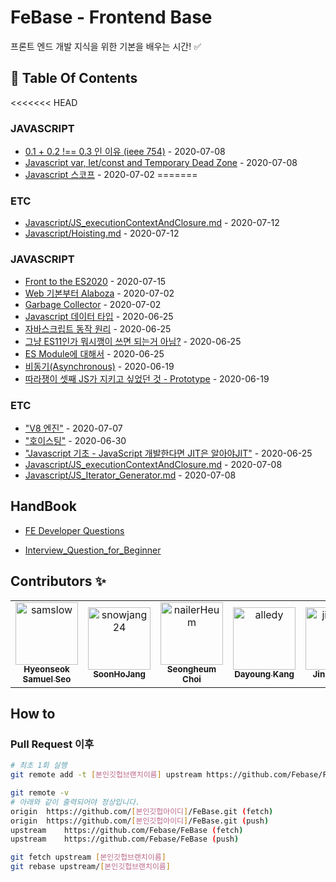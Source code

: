 # FeBase - Frontend Base

프론트 엔드 개발 지식을 위한 기본을 배우는 시간! :white_check_mark:	

<!-- 이 항목은 절대 건드리지 말 것(자동화) -->
## :file_folder: Table Of Contents
<!-- toc starts -->
<<<<<<< HEAD
### JAVASCRIPT

* [0.1 + 0.2 !== 0.3 인 이유 (ieee 754)](https://github.com/Febase/FeBase/blob/master/Javascript/JS_Number_Floating_Point.md) - 2020-07-08
* [Javascript var, let/const and Temporary Dead Zone](https://github.com/Febase/FeBase/blob/master/Javascript/JS_variable_tdz.md) - 2020-07-08
* [Javascript 스코프](https://github.com/Febase/FeBase/blob/master/Javascript/JS_Scope.md) - 2020-07-02
=======
### ETC

* [Javascript/JS_executionContextAndClosure.md](https://github.com/Febase/FeBase/blob/master/Javascript/JS_executionContextAndClosure.md) - 2020-07-12
* [Javascript/Hoisting.md](https://github.com/Febase/FeBase/blob/master/Javascript/Hoisting.md) - 2020-07-12
### JAVASCRIPT

* [Front to the ES2020](https://github.com/Febase/FeBase/blob/master/Javascript/Javascript_ES2020.md) - 2020-07-15
* [Web 기본부터 Alaboza](https://github.com/Febase/FeBase/blob/master/Javascript/JS_Web_Working_Concept.md) - 2020-07-02
* [Garbage Collector](https://github.com/Febase/FeBase/blob/master/Javascript/Garbage_Collector.md) - 2020-07-02
* [Javascript 데이터 타입](https://github.com/Febase/FeBase/blob/master/Javascript/JS_DataType.md) - 2020-06-25
* [자바스크립트 동작 원리](https://github.com/Febase/FeBase/blob/master/Javascript/JS_Basic_movement.md) - 2020-06-25
* [그냥 ES11인가 뭐시깽이 쓰면 되는거 아님?](https://github.com/Febase/FeBase/blob/master/Javascript/JS_Es6_Spec.md) - 2020-06-25
* [ES Module에 대해서](https://github.com/Febase/FeBase/blob/master/Javascript/JS_ES_Module.md) - 2020-06-25
* [비동기(Asynchronous)](https://github.com/Febase/FeBase/blob/master/Javascript/Asynchronous.md) - 2020-06-19
* [따라쟁이 셋째 JS가 지키고 싶었던 것 - Prototype](https://github.com/Febase/FeBase/blob/master/Javascript/JS_Prototype.md) - 2020-06-19
### ETC

* ["V8 엔진"](https://github.com/Febase/FeBase/blob/master/Javascript/V8_Engine.md) - 2020-07-07
* ["호이스팅"](https://github.com/Febase/FeBase/blob/master/Javascript/Hoisting.md) - 2020-06-30
* ["Javascript 기초 - JavaScript 개발한다면 JIT은 알아야JIT"](https://github.com/Febase/FeBase/blob/master/Javascript/JIT.md) - 2020-06-25
* [Javascript/JS_executionContextAndClosure.md](https://github.com/Febase/FeBase/blob/master/Javascript/JS_executionContextAndClosure.md) - 2020-07-08
* [Javascript/JS_Iterator_Generator.md](https://github.com/Febase/FeBase/blob/master/Javascript/JS_Iterator_Generator.md) - 2020-07-08
<!-- toc ends -->

## HandBook

* [FE Developer Questions](https://github.com/h5bp/Front-end-Developer-Interview-Questions/tree/master/src/translations/korean#JS-%EA%B4%80%EB%A0%A8-%EC%A7%88%EB%AC%B8)

* [Interview_Question_for_Beginner](https://github.com/JaeYeopHan/Interview_Question_for_Beginner)


## Contributors :sparkles:
<table>
    <tr>
        <td align="center">
            <a href="https://github.com/samslow">
                <img src="https://avatars1.githubusercontent.com/u/26738367?v=4" width="100;" alt="samslow"/>
                <br />
                <sub><b>Hyeonseok Samuel Seo</b></sub>
            </a>
        </td>
        <td align="center">
            <a href="https://github.com/snowjang24">
                <img src="https://avatars3.githubusercontent.com/u/26768201?v=4" width="100;" alt="snowjang24"/>
                <br />
                <sub><b>SoonHoJang</b></sub>
            </a>
        </td>
        <td align="center">
            <a href="https://github.com/nailerHeum">
                <img src="https://avatars0.githubusercontent.com/u/26620458?v=4" width="100;" alt="nailerHeum"/>
                <br />
                <sub><b>Seongheum Choi</b></sub>
            </a>
        </td>
        <td align="center">
            <a href="https://github.com/alledy">
                <img src="https://avatars3.githubusercontent.com/u/46309894?v=4" width="100;" alt="alledy"/>
                <br />
                <sub><b>Dayoung Kang</b></sub>
            </a>
        </td>
        <td align="center">
            <a href="https://github.com/jinsunee">
                <img src="https://avatars3.githubusercontent.com/u/31176502?v=4" width="100;" alt="jinsunee"/>
                <br />
                <sub><b>Jinsun Park</b></sub>
            </a>
        </td>
    </tr>
</table>

## How to

### Pull Request 이후



```bash
# 최초 1회 실행
git remote add -t [본인깃헙브랜치이름] upstream https://github.com/Febase/FeBase
```



```bash
git remote -v
# 아래와 같이 출력되어야 정상입니다.
origin	https://github.com/[본인깃헙아이디]/FeBase.git (fetch)
origin	https://github.com/[본인깃헙아이디]/FeBase.git (push)
upstream	https://github.com/Febase/FeBase (fetch)
upstream	https://github.com/Febase/FeBase (push)
```



```bash
git fetch upstream [본인깃헙브랜치이름]
git rebase upstream/[본인깃헙브랜치이름]
```


